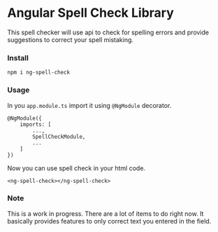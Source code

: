 Angular Spell Check Library
=========

This spell checker will use api to check for spelling errors and provide suggestions to correct your spell mistaking. 

### Install
`npm i ng-spell-check`

### Usage
In you `app.module.ts` import it using `@NgModule` decorator.

    @NgModule({
        imports: [
            ...,
            SpellCheckModule,
            ...
        ]
    })

Now you can use spell check in your html code.

    <ng-spell-check></ng-spell-check>

### Note

This is a work in progress. There are a lot of items to do right now. It basically provides features to only correct text you entered in the field. 